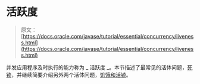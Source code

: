 # 活跃度

> 原文： [https://docs.oracle.com/javase/tutorial/essential/concurrency/liveness.html](https://docs.oracle.com/javase/tutorial/essential/concurrency/liveness.html)

并发应用程序及时执行的能力称为 _ 活跃度 _。本节描述了最常见的活体问题，[死锁](deadlock.html)，并继续简要介绍另外两个活体问题，[饥饿和活锁](starvelive.html)。